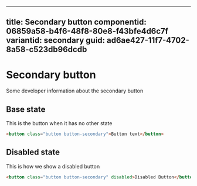 ---
title: Secondary button
componentid: 06859a58-b4f6-48f8-80e8-f43bfe4d6c7f
variantid: secondary
guid: ad6ae427-11f7-4702-8a58-c523db96dcdb
----
# Secondary button
Some developer information about the secondary button

## Base state
This is the button when it has no other state
```html
<button class="button button-secondary">Button text</button>
```

## Disabled state
This is how we show a disabled button
```html
<button class="button button-secondary" disabled>Disabled Button</button>
```